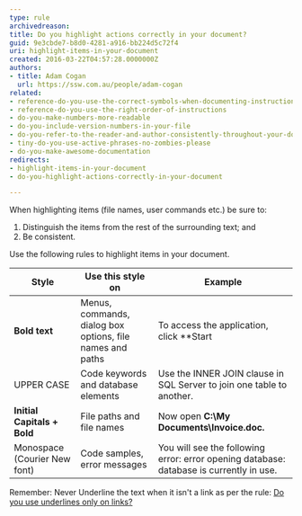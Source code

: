 ```yaml
---
type: rule
archivedreason: 
title: Do you highlight actions correctly in your document?
guid: 9e3cbde7-b8d0-4281-a916-bb224d5c72f4
uri: highlight-items-in-your-document
created: 2016-03-22T04:57:28.0000000Z
authors:
- title: Adam Cogan
  url: https://ssw.com.au/people/adam-cogan
related:
- reference-do-you-use-the-correct-symbols-when-documenting-instructions
- reference-do-you-use-the-right-order-of-instructions
- do-you-make-numbers-more-readable
- do-you-include-version-numbers-in-your-file
- do-you-refer-to-the-reader-and-author-consistently-throughout-your-document
- tiny-do-you-use-active-phrases-no-zombies-please
- do-you-make-awesome-documentation
redirects:
- highlight-items-in-your-document
- do-you-highlight-actions-correctly-in-your-document

---
```


When highlighting items (file names, user commands etc.) be sure to:

<!--endintro-->

1. Distinguish the items from the rest of the surrounding text; and
2. Be consistent.





Use the following rules to highlight items in your document.






| Style | Use this style on | Example |
| --- | --- | --- |
| **Bold text**  | Menus, commands, dialog box options, file names and paths | To access the application, click  **Start | Programs | Accessories | System Tools | Disk Defragmenter**  |
| UPPER CASE | Code keywords and database elements | Use the INNER JOIN clause in SQL Server to join one table to another. |
| **Initial Capitals + Bold**  | File paths and file names | 	Now open  **C:\My Documents\Invoice.doc.**  |
| Monospace (Courier New font) | Code samples, error messages | You will see the following error: error opening database: database is currently in use. |




Remember: Never Underline the text when it isn't a link as per the rule: [Do you use underlines only on links?](http&#58;//www.ssw.com.au/ssw/standards/rules/RulesToBetterWebsitesNavigation.aspx#DontUseUnderlines)
